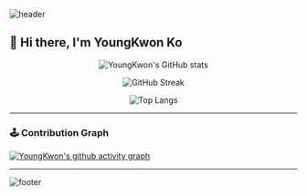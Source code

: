 <!-- 배너 -->
![header](https://capsule-render.vercel.app/api?type=waving&color=0:89f7fe,100:66a6ff&height=250&section=header&text=YoungKwon%20Ko&fontSize=50&fontColor=ffffff&animation=fadeIn&fontAlignY=38)

## 👋 Hi there, I'm **YoungKwon Ko**  


<div align="center">

<!-- GitHub Stats -->
![YoungKwon's GitHub stats](https://github-readme-stats.vercel.app/api?username=YoungKwonKo&show_icons=true&theme=tokyonight)

<!-- Streak Stats -->
![GitHub Streak](https://github-readme-streak-stats.herokuapp.com?user=YoungKwonKo&theme=tokyonight&hide_border=false)

<!-- Top Languages -->
![Top Langs](https://github-readme-stats.vercel.app/api/top-langs/?username=YoungKwonKo&layout=compact&theme=tokyonight)

</div>

---

### 🕹️ Contribution Graph

[![YoungKwon's github activity graph](https://github-readme-activity-graph.vercel.app/graph?username=YoungKwonKo&theme=react-dark)](https://github.com/ashutosh00710/github-readme-activity-graph)

---

<!-- 하단 배너 -->
![footer](https://capsule-render.vercel.app/api?type=waving&color=0:66a6ff,100:89f7fe&height=200&section=footer)
